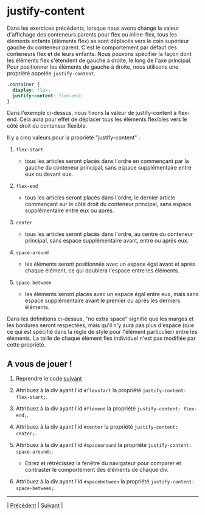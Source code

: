 # justify-content

Dans les exercices précédents, lorsque nous avons changé la valeur d'affichage des conteneurs parents pour flex ou inline-flex, tous les éléments enfants (éléments flex) se sont déplacés vers le coin supérieur gauche du conteneur parent. C'est le comportement par défaut des conteneurs flex et de leurs enfants. Nous pouvons spécifier la façon dont les éléments flex s'étendent de gauche à droite, le long de l'axe principal.  
Pour positionner les éléments de gauche à droite, nous utilisons une propriété appelée `justify-content`.

```css
.container {
  display: flex;
  justify-content: flex-end;
}
```

Dans l'exemple ci-dessus, nous fixons la valeur de justify-content à  flex-end. Cela aura pour effet de déplacer tous les éléments flexibles vers le côté droit du conteneur flexible.

Il y a cinq valeurs pour la propriété "justify-content" :

1. `flex-start` 
    - tous les articles seront placés dans l'ordre en commençant par la gauche du conteneur principal, sans espace supplémentaire entre eux ou devant eux.

2. `flex-end`
    - tous les articles seront placés dans l'ordre, le dernier article commençant sur le côté droit du conteneur principal, sans espace supplémentaire entre eux ou après.
    
3. `center`
    - tous les articles seront placés dans l'ordre, au centre du conteneur principal, sans espace supplémentaire avant, entre ou après eux.
    
4. `space-around` 
    - les éléments seront positionnés avec un espace égal avant et après chaque élément, ce qui doublera l'espace entre les éléments.
    
5. `space-between` 
    - les éléments seront placés avec un espace égal entre eux, mais sans espace supplémentaire avant le premier ou après les derniers éléments.
    
Dans les définitions ci-dessus, "no extra space" signifie que les marges et les bordures seront respectées, mais qu'il n'y aura pas plus d'espace (que ce qui est spécifié dans la règle de style pour l'élément particulier) entre les éléments. La taille de chaque élément flex individuel n'est pas modifiée par cette propriété.

## A vous de jouer !

1. Reprendre le code [suivant](./versions-exercices/v0-13-4/)

2. Attribuez à la div ayant l'id `#flexstart` la propriété `justify-content: flex-start;`.
3. Attribuez à la div ayant l'id `#flexend` la propriété `justify-content: flex-end;`.
4. Attribuez à la div ayant l'id `#center` la propriété `justify-content: center;`.
5. Attribuez à la div ayant l'id `#spacearound` la propriété `justify-content: space-around;`.
    - Étirez et rétrécissez la fenêtre du navigateur pour comparer et contraster le comportement des éléments de chaque div.
6. Attribuez à la div ayant l'id `#spacebetween` la propriété `justify-content: space-between;`.




___
| [Précédent](./3-inline-flex.md)       | [Suivant](./5-align-items.md)    |
